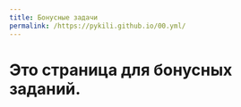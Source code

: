 ```yaml
---
title: Бонусные задачи
permalink: /https://pykili.github.io/00.yml/
---
```


# Это страница для бонусных заданий.
